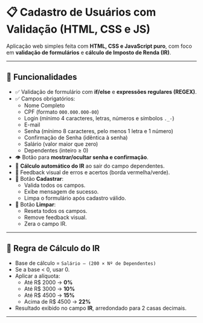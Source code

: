 # 📋 Cadastro de Usuários com Validação (HTML, CSS e JS)

Aplicação web simples feita com **HTML, CSS e JavaScript puro**, com foco em **validação de formulários** e **cálculo de Imposto de Renda (IR)**.

---

## 🚀 Funcionalidades

- ✅ Validação de formulário com **if/else** e **expressões regulares (REGEX)**.  
- ✅ Campos obrigatórios:
  - Nome Completo
  - CPF (formato `000.000.000-00`)
  - Login (mínimo 4 caracteres, letras, números e símbolos `._-`)
  - E-mail
  - Senha (mínimo 8 caracteres, pelo menos 1 letra e 1 número)
  - Confirmação de Senha (idêntica à senha)
  - Salário (valor maior que zero)
  - Dependentes (inteiro ≥ 0)
- 👁 Botão para **mostrar/ocultar senha e confirmação**.  
- 🧮 **Cálculo automático do IR** ao sair do campo dependentes.  
- 🎨 Feedback visual de erros e acertos (borda vermelha/verde).  
- 📌 Botão **Cadastrar**:
  - Valida todos os campos.
  - Exibe mensagem de sucesso.
  - Limpa o formulário após cadastro válido.
- 📌 Botão **Limpar**:
  - Reseta todos os campos.
  - Remove feedback visual.
  - Zera o campo IR.

---

## 🧮 Regra de Cálculo do IR

- Base de cálculo = `Salário – (200 × Nº de Dependentes)`
- Se a base < 0, usar 0.
- Aplicar a alíquota:
  - Até R$ 2000 → **0%**
  - Até R$ 3000 → **10%**
  - Até R$ 4500 → **15%**
  - Acima de R$ 4500 → **22%**
- Resultado exibido no campo **IR**, arredondado para 2 casas decimais.

---

